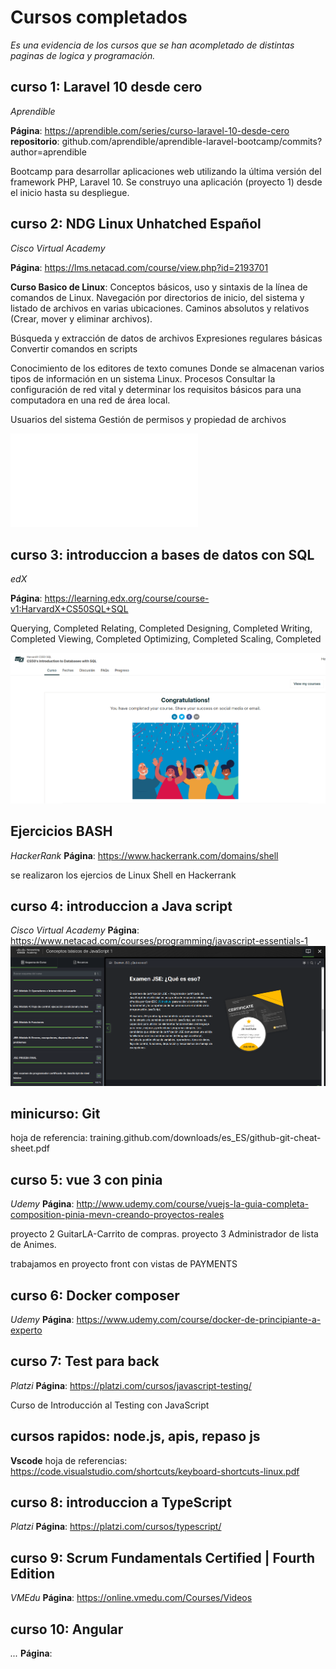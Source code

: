 # Cursos completados 

_Es una evidencia de los cursos que se han acompletado de distintas paginas de logica y programación._

## curso 1: Laravel 10 desde cero

_Aprendible_

**Página**: https://aprendible.com/series/curso-laravel-10-desde-cero
**repositorio**: github.com/aprendible/aprendible-laravel-bootcamp/commits?author=aprendible

Bootcamp para desarrollar aplicaciones web utilizando la última versión del framework PHP, Laravel 10.
Se construyo una aplicación (proyecto 1) desde el inicio hasta su despliegue.


## curso 2: NDG Linux Unhatched Español

_Cisco Virtual Academy_

**Página**: https://lms.netacad.com/course/view.php?id=2193701

**Curso Basico de Linux**: 
Conceptos básicos, uso y sintaxis de la línea de comandos de Linux.
Navegación por directorios de inicio, del sistema y listado de archivos en varias ubicaciones.
Caminos absolutos y relativos (Crear, mover y eliminar archivos).

Búsqueda y extracción de datos de archivos
Expresiones regulares básicas
Convertir comandos en scripts 

Conocimiento de los editores de texto comunes
Donde se almacenan varios tipos de información en un sistema Linux.
Procesos
Consultar la configuración de red vital y determinar los requisitos básicos para una computadora en una red de área local.

Usuarios del sistema
Gestión de permisos y propiedad de archivos

![linux](/NDG-Linux-Unhatc-certificate.pdf)


## curso 3: introduccion a bases de datos con SQL 

_edX_

**Página**: https://learning.edx.org/course/course-v1:HarvardX+CS50SQL+SQL

Querying, Completed
Relating, Completed
Designing, Completed
Writing, Completed
Viewing, Completed
Optimizing, Completed
Scaling, Completed

![linux](/Introduction-to-Databases-with-SQL.png)


## Ejercicios BASH

_HackerRank_
**Página**: https://www.hackerrank.com/domains/shell

se realizaron los ejercios de Linux Shell en Hackerrank

## curso 4: introduccion a Java script

_Cisco Virtual Academy_
**Página**: https://www.netacad.com/courses/programming/javascript-essentials-1
![linux](/Javascript-essentials-1.png)

## minicurso: Git

hoja de referencia: training.github.com/downloads/es_ES/github-git-cheat-sheet.pdf

## curso 5: vue 3 con pinia

_Udemy_
**Página**: http://www.udemy.com/course/vuejs-la-guia-completa-composition-pinia-mevn-creando-proyectos-reales

proyecto 2 GuitarLA-Carrito de compras.
proyecto 3 Administrador de lista de Animes.

trabajamos en proyecto front con vistas de PAYMENTS

## curso 6: Docker composer

_Udemy_
**Página**: https://www.udemy.com/course/docker-de-principiante-a-experto

## curso 7: Test para back

_Platzi_
**Página**: https://platzi.com/cursos/javascript-testing/

Curso de Introducción al Testing con JavaScript

## cursos rapidos: node.js, apis, repaso js

**Vscode** hoja de referencias: https://code.visualstudio.com/shortcuts/keyboard-shortcuts-linux.pdf

## curso 8: introduccion a TypeScript

_Platzi_
**Página**: https://platzi.com/cursos/typescript/

## curso 9: Scrum Fundamentals Certified | Fourth Edition

_VMEdu_
**Página**: https://online.vmedu.com/Courses/Videos

## curso 10: Angular

_..._
**Página**: 

